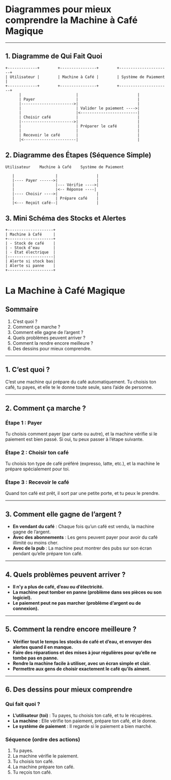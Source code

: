 # Diagrammes pour mieux comprendre la Machine à Café Magique

---

## 1. Diagramme de Qui Fait Quoi

```plaintext
+-------------+        +----------------+        +----------------------+
| Utilisateur |        | Machine à Café |        | Système de Paiement |
+-------------+        +----------------+        +----------------------+
      |                        |                          |
      | Payer                  |                          |
      |----------------------->|                          |
      |                        | Valider le paiement ---->|
      |                        |<-------------------------|
      | Choisir café           |                          |
      |----------------------->|                          |
      |                        | Préparer le café         |
      |                        |                          |
      | Recevoir le café       |                          |
      |<-----------------------|                          |
```
## 2. Diagramme des Étapes (Séquence Simple)

```plaintext
Utilisateur    Machine à Café    Système de Paiement

   |                  |                 |
   |---- Payer ------>|                 |
   |                  |--- Vérifie ---->|
   |                  |<-- Réponse ----|
   |---- Choisir ---->|                 |
   |                  | Prépare café    |
   |<--- Reçoit café--|                 |
```
## 3. Mini Schéma des Stocks et Alertes
```plaintext
+--------------------+
| Machine à Café     |
+--------------------+
| - Stock de café    |
| - Stock d’eau      |
| - État électrique  |
|--------------------|
| Alerte si stock bas|
| Alerte si panne    |
+--------------------+
```
# La Machine à Café Magique

## Sommaire
1. C’est quoi ?  
2. Comment ça marche ?  
3. Comment elle gagne de l’argent ?  
4. Quels problèmes peuvent arriver ?  
5. Comment la rendre encore meilleure ?  
6. Des dessins pour mieux comprendre.

---

## 1. C’est quoi ?
C’est une machine qui prépare du café automatiquement. Tu choisis ton café, tu payes, et elle te le donne toute seule, sans l’aide de personne.

---

## 2. Comment ça marche ?

### Étape 1 : Payer
Tu choisis comment payer (par carte ou autre), et la machine vérifie si le paiement est bien passé. Si oui, tu peux passer à l’étape suivante.

### Étape 2 : Choisir ton café
Tu choisis ton type de café préféré (expresso, latte, etc.), et la machine le prépare spécialement pour toi.

### Étape 3 : Recevoir le café
Quand ton café est prêt, il sort par une petite porte, et tu peux le prendre.

---

## 3. Comment elle gagne de l’argent ?
- **En vendant du café** : Chaque fois qu’un café est vendu, la machine gagne de l’argent.
- **Avec des abonnements** : Les gens peuvent payer pour avoir du café illimité ou moins cher.
- **Avec de la pub** : La machine peut montrer des pubs sur son écran pendant qu’elle prépare ton café.

---

## 4. Quels problèmes peuvent arriver ?
- **Il n’y a plus de café, d’eau ou d’électricité.**  
- **La machine peut tomber en panne (problème dans ses pièces ou son logiciel).**  
- **Le paiement peut ne pas marcher (problème d’argent ou de connexion).**

---

## 5. Comment la rendre encore meilleure ?
- **Vérifier tout le temps les stocks de café et d’eau, et envoyer des alertes quand il en manque.**  
- **Faire des réparations et des mises à jour régulières pour qu’elle ne tombe pas en panne.**  
- **Rendre la machine facile à utiliser, avec un écran simple et clair.**  
- **Permettre aux gens de choisir exactement le café qu’ils aiment.**

---

## 6. Des dessins pour mieux comprendre

### Qui fait quoi ?
- **L’utilisateur (toi)** : Tu payes, tu choisis ton café, et tu le récupères.  
- **La machine** : Elle vérifie ton paiement, prépare ton café, et le donne.  
- **Le système de paiement** : Il regarde si le paiement a bien marché.

### Séquence (ordre des actions)
1. Tu payes.  
2. La machine vérifie le paiement.  
3. Tu choisis ton café.  
4. La machine prépare ton café.  
5. Tu reçois ton café.

